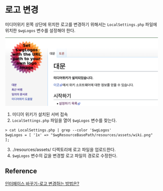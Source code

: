 # 로고 변경

미디어위키 왼쪽 상단에 위치한 로고를 변경하기 위해서는 `LocalSettings.php` 파일에 위치한 `$wgLogos` 변수를 설정해야 한다.

![](imgs/로고변경-1.png)

1. 미디어 위키가 설치된 서버 접속
2. `LocalSettings.php` 파일을 열어 `$wgLogos` 변수를 찾는다.

```shell
> cat LocalSettings.php | grep --color '$wgLogos'
$wgLogos = [ '1x' => "$wgResourceBasePath/resources/assets/wiki.png" ];
```

3. ./resources/assets/ 디렉토리에 로고 파일을 업로드한다.
4. `$wgLogos` 변수의 값을 변경할 로고 파일의 경로로 수정한다.

## Reference
[인터페이스 바꾸기-로고 변경하는 방법은?](https://www.mediawiki.org/wiki/Manual:FAQ/ko#%EB%A1%9C%EA%B3%A0_%EB%B3%80%EA%B2%BD%ED%95%98%EB%8A%94_%EB%B0%A9%EB%B2%95%EC%9D%80?)